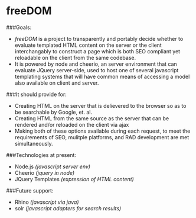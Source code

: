 freeDOM
=======

###Goals:
- *freeDOM* is a project to transparently and portably decide whether to evaluate templated HTML content on the server or the client interchangably to construct a page which is both SEO compliant yet reloadable on the client from the same codebase.
- It is powered by node and cheerio, an server environment that can evaluate JQuery server-side, used to host one of several javascript templating systems that will have common means of accessing a model also available on client and server.

###It should provide for:

- Creating HTML on the server that is delievered to the browser so as to be searchable by Google, et. al.
- Creating HTML from the same source as the server that can be rendered and/or reloaded on the client via ajax
- Making both of these options available during each request, to meet the requirements of SEO, mulitple platforms, and RAD development are met simultaneously.
  
###Technologies at present:
- Node.js *(javascript server env)*
- Cheerio *(jquery in node)*
- JQuery Templates *(expression of HTML content)*
    
###Future support:
- Rhino *(javascript via java)*
- solr *(javascript adapters for search results)*
    

    
    
  
  
